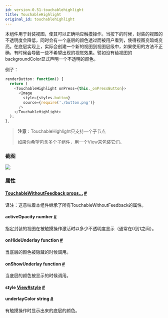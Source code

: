```yaml
---
id: version-0.51-touchablehighlight
title: TouchableHighlight
original_id: touchablehighlight
---
```


本组件用于封装视图，使其可以正确响应触摸操作。当按下的时候，封装的视图的不透明度会降低，同时会有一个底层的颜色透过而被用户看到，使得视图变暗或变亮。在底层实现上，实际会创建一个新的视图到视图层级中，如果使用的方法不正确，有时候会导致一些不希望出现的视觉效果。譬如没有给视图的backgroundColor显式声明一个不透明的颜色。

例子：

```javascript
renderButton: function() {
  return (
    <TouchableHighlight onPress={this._onPressButton}>
      <Image
        style={styles.button}
        source={require('./button.png')}
      />
    </TouchableHighlight>
  );
},
```

> **注意**：TouchableHighlight只支持一个子节点
>
> 如果你希望包含多个子组件，用一个View来包装它们。

### 截图
![](/img/components/touchable.png)

### 属性


<div class="props">
    <div class="prop">
        <h4 class="propTitle"><a class="anchor" name="touchablewithoutfeedback"></a><a href="touchablewithoutfeedback.html#props">TouchableWithoutFeedback props...</a> <a class="hash-link" href="#touchablewithoutfeedback">#</a></h4>
        <div>
      		<p>译注：这意味着本组件继承了所有TouchableWithoutFeedback的属性。</p>
        </div>
    </div>
    <div class="prop">
        <h4 class="propTitle"><a class="anchor" name="activeopacity"></a>activeOpacity <span class="propType">number</span> <a class="hash-link" href="#activeopacity">#</a></h4>
        <div>
            <p>指定封装的视图在被触摸操作激活时以多少不透明度显示（通常在0到1之间）。</p>
        </div>
    </div>
    <div class="prop">
        <h4 class="propTitle"><a class="anchor" name="onhideunderlay"></a>onHideUnderlay <span class="propType">function</span> <a class="hash-link" href="#onhideunderlay">#</a></h4>
        <div>
            <p>当底层的颜色被隐藏的时候调用。</p>
        </div>
    </div>
    <div class="prop">
        <h4 class="propTitle"><a class="anchor" name="onshowunderlay"></a>onShowUnderlay <span class="propType">function</span> <a class="hash-link" href="#onshowunderlay">#</a></h4>
        <div>
            <p>当底层的颜色被显示的时候调用。</p>
        </div>
    </div>
    <div class="prop">
        <h4 class="propTitle"><a class="anchor" name="style"></a>style <span class="propType"><a href="view.html#style">View#style</a></span> <a class="hash-link" href="#style">#</a></h4>
    </div>
    <div class="prop">
        <h4 class="propTitle"><a class="anchor" name="underlaycolor"></a>underlayColor <span class="propType">string</span> <a class="hash-link" href="#underlaycolor">#</a></h4>
        <div>
            <p>有触摸操作时显示出来的底层的颜色。</p>
        </div>
    </div>
</div>
